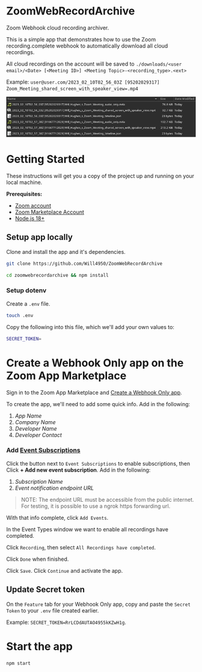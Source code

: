 # ZoomWebRecordArchive

Zoom Webhook cloud recording archiver.

This is a simple app that demonstrates how to use the Zoom recording.complete webhook to automatically download all cloud recordings.

All cloud recordings on the account will be saved to `./downloads/<user email>/<Date> [<Meeting ID>] <Meeting Topic>-<recording_type>.<ext>`

Example: `user@user.com/2023_02_10T02_56_03Z [95202029317] Zoom_Meeting_shared_screen_with_speaker_view=.mp4`

![files](files.png)

# Getting Started

These instructions will get you a copy of the project up and running on your local machine.

**Prerequisites:**

- [Zoom account](https://zoom.us)
- [Zoom Marketplace Account](https://marketplace.zoom.us/docs/guides)
- [Node.js 18+](https://nodejs.org/)

## Setup app locally

Clone and install the app and it's dependencies.

```bash
git clone https://github.com/Will4950/ZoomWebRecordArchive
```

```bash
cd zoomwebrecordarchive && npm install
```

### Setup dotenv

Create a `.env` file.

```bash
touch .env
```

Copy the following into this file, which we'll add your own values to:

```bash
SECRET_TOKEN=
```

# Create a Webhook Only app on the Zoom App Marketplace

Sign in to the Zoom App Marketplace and [Create a Webhook Only app](https://marketplace.zoom.us/develop/create?source=devdocs).

To create the app, we'll need to add some quick info. Add in the following:

1. _App Name_
2. _Company Name_
3. _Developer Name_
4. _Developer Contact_

### Add [Event Subscriptions](https://marketplace.zoom.us/docs/guides/tools-resources/webhooks#event-subscriptions)

Click the button next to `Event Subscriptions` to enable subscriptions, then Click **+ Add new event subscription**. Add in the following:

1. _Subscription Name_
2. _Event notification endpoint URL_

> NOTE: The endpoint URL must be accessible from the public internet. For testing, it is possible to use a ngrok https forwarding url.

With that info complete, click `Add Events`.

In the Event Types window we want to enable all recordings have completed.

Click `Recording`, then select `All Recordings have completed`.

Click `Done` when finished.

Click `Save`. Click `Continue` and activate the app.

## Update Secret token

On the `Feature` tab for your Webhook Only app, copy and paste the `Secret Token` to your `.env` file created earlier.

Example: `SECRET_TOKEN=RrLCDdAUTAO4955kKZwH1g`.

# Start the app

```bash
npm start
```
